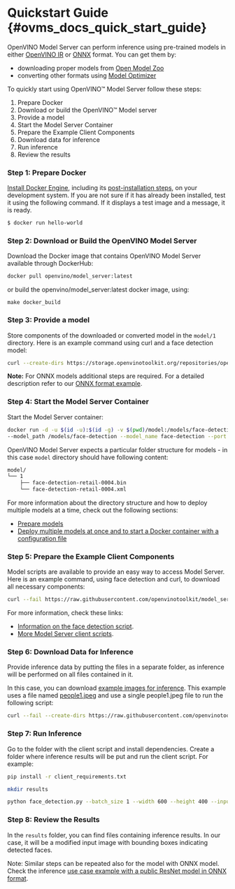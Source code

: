 # Quickstart Guide {#ovms_docs_quick_start_guide}

OpenVINO Model Server can perform inference using pre-trained models in either [OpenVINO IR](https://docs.openvino.ai/2022.2/openvino_docs_MO_DG_IR_and_opsets.html#doxid-openvino-docs-m-o-d-g-i-r-and-opsets) 
or [ONNX](https://onnx.ai/) format. You can get them by:

- downloading proper models from [Open Model Zoo](https://storage.openvinotoolkit.org/repositories/open_model_zoo/public/2022.1/)
- converting other formats using [Model Optimizer](https://docs.openvino.ai/2022.2/openvino_docs_MO_DG_Deep_Learning_Model_Optimizer_DevGuide.html)

To quickly start using OpenVINO™ Model Server follow these steps:
1. Prepare Docker
2. Download or build the OpenVINO™ Model server
3. Provide a model
4. Start the Model Server Container
5. Prepare the Example Client Components
6. Download data for inference
7. Run inference
8. Review the results


### Step 1: Prepare Docker

[Install Docker Engine](https://docs.docker.com/engine/install/), including its [post-installation steps](https://docs.docker.com/engine/install/linux-postinstall/), on your development system. 
If you are not sure if it has already been installed, test it using the following command. If it displays a test image and a message, it is ready.

``` bash
$ docker run hello-world
``` 

### Step 2: Download or Build the OpenVINO Model Server

Download the Docker image that contains OpenVINO Model Server available through DockerHub:

```bash
docker pull openvino/model_server:latest
```

or build the openvino/model_server:latest docker image, using:

```
make docker_build
```

### Step 3: Provide a model

Store components of the downloaded or converted model in the `model/1` directory. Here is an example command using curl and a face detection model:

```bash
curl --create-dirs https://storage.openvinotoolkit.org/repositories/open_model_zoo/2022.1/models_bin/2/face-detection-retail-0004/FP32/face-detection-retail-0004.xml https://storage.openvinotoolkit.org/repositories/open_model_zoo/2022.1/models_bin/2/face-detection-retail-0004/FP32/face-detection-retail-0004.bin -o model/1/face-detection-retail-0004.xml -o model/1/face-detection-retail-0004.bin
```

**Note:** For ONNX models additional steps are required. For a detailed description refer to our [ONNX format example](../demos/using_onnx_model/python/README.md).


### Step 4: Start the Model Server Container

Start the Model Server container:

```bash
docker run -d -u $(id -u):$(id -g) -v $(pwd)/model:/models/face-detection -p 9000:9000 openvino/model_server:latest \
--model_path /models/face-detection --model_name face-detection --port 9000 --plugin_config '{"CPU_THROUGHPUT_STREAMS": "1"}' --shape auto
```

OpenVINO Model Server expects a particular folder structure for models - in this case `model` directory should have following content: 

```bash
model/
└── 1
    ├── face-detection-retail-0004.bin
    └── face-detection-retail-0004.xml
``` 

For more information about the directory structure and how to deploy multiple models at a time, check out the following sections:
- [Prepare models](models_repository.md)
- [Deploy multiple models at once and to start a Docker container with a configuration file](single_model_mode.md)


### Step 5: Prepare the Example Client Components

Model scripts are available to provide an easy way to access Model Server. Here is an example command, using face detection and curl, to download all necessary components:

```bash
curl --fail https://raw.githubusercontent.com/openvinotoolkit/model_server/releases/2022/1/demos/common/python/client_utils.py -o client_utils.py https://raw.githubusercontent.com/openvinotoolkit/model_server/releases/2022/1/demos/face_detection/python/face_detection.py -o face_detection.py https://raw.githubusercontent.com/openvinotoolkit/model_server/releases/2022/1/demos/common/python/requirements.txt -o client_requirements.txt
```

For more information, check these links:

- [Information on the face detection script](../demos/face_detection/python/README.md). 
- [More Model Server client scripts](../demos/README.md).

### Step 6: Download Data for Inference

Provide inference data by putting the files in a separate folder, as inference will be performed on all files contained in it.

In this case, you can download [example images for inference](https://github.com/openvinotoolkit/model_server/tree/releases/2022/1/demos/common/static/images/people). This example uses a file named [people1.jpeg](https://github.com/openvinotoolkit/model_server/tree/releases/2022/1/demos/common/static/images/people/people1.jpeg) 
and use a single people1.jpeg file to run the following script:

```bash
curl --fail --create-dirs https://raw.githubusercontent.com/openvinotoolkit/model_server/releases/2022/1/demos/common/static/images/people/people1.jpeg -o images/people1.jpeg
```

### Step 7: Run Inference

Go to the folder with the client script and install dependencies. Create a folder where inference results will be put and run the client script. For example:

```bash
pip install -r client_requirements.txt

mkdir results

python face_detection.py --batch_size 1 --width 600 --height 400 --input_images_dir images --output_dir results --grpc_port 9000
```

### Step 8: Review the Results

In the `results` folder, you can find files containing inference results. 
In our case, it will be a modified input image with bounding boxes indicating detected faces.

Note: Similar steps can be repeated also for the model with ONNX model. Check the inference [use case example with a public ResNet model in ONNX format](../demos/using_onnx_model/python/README.md). 
